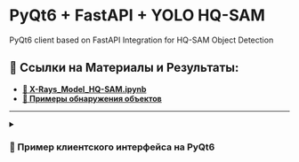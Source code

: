 # PyQt6 + FastAPI + YOLO HQ-SAM
PyQt6 client based on FastAPI Integration for HQ-SAM Object Detection

## 💾 Ссылки на Материалы и Результаты:
- **[💎 X-Rays_Model_HQ-SAM.ipynb](https://colab.research.google.com/drive/10J1WX5zXMXHki_PL_JfKqq0KZKFJJnCp?usp=sharing)**
- **[💾 Примеры обнаружения объектов](https://github.com/alecseiterr/screening_system/blob/main/Dmitry_Panfilov/images/README.md)**


---

<details>
<summary><h3>💎 Пример клиентского интерфейса на PyQt6</h3></summary>
<p align="center">
<img src="https://raw.githubusercontent.com/DmPanf/PyQt6_FastAPI_HQ-SAM/main/images/pyqt6_01.jpg" width="90%" />
</p>
</details>
